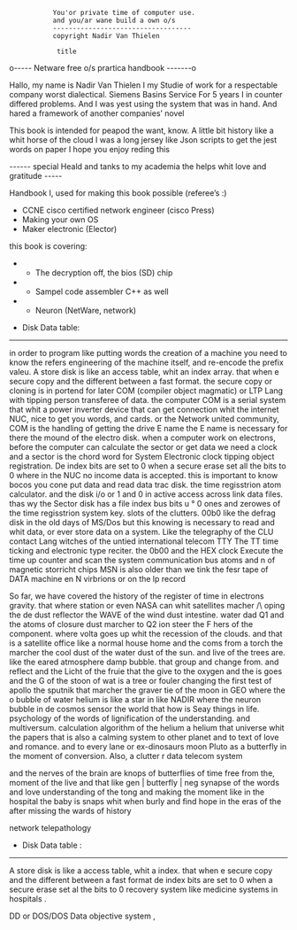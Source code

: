              
               You'or private time of computer use. 
               and you/ar wane build a own o/s 
               ----------------------------------- 
               copyright Nadir Van Thielen 
               
                title 
o----- Netware free o/s prartica handbook -------o

Hallo, my name is Nadir Van Thielen 
I my Studie of work for a respectable company worst dialectical. Siemens Basins Service
For 5 years I in counter differed problems.
And I was yest using the system that was in hand.
And hared a framework of another companies’ novel

This book is intended for peapod the want, know.
A little bit history like a whit horse of the cloud 
I was a long jersey like Json scripts to get the jest words on paper 
I hope you enjoy reding this 

*------* special Heald and tanks to my academia the helps whit love and gratitude *-----*

Handbook I, used for making this book possible (referee’s :)

*  CCNE cisco certified network engineer (cisco Press)
*  Making your own OS
*  Maker electronic (Elector)

this book is covering:
 * - The decryption off, the bios (SD) chip 
 * - Sampel code assembler C++ as well
 * - Neuron (NetWare, network)


* Disk Data table:
-------------------------------------------------------------------------------------------------
in order to program like putting words the creation of a machine you need to know 
the refers engineering of the machine itself, and re-encode the prefix valeu.
 A store disk is like an access table, whit an index array.
that when e secure copy and the different between a fast format.
the secure copy or cloning is in portend for later COM (compiler object magmatic) or LTP Lang with tipping person
transferee of data. the computer COM is a serial system that whit a power inverter device
that can get connection whit the internet NUC, nice to get you words, and cards.
or the Network united community, COM is the handling of getting the drive E name 
the E name is necessary for there the mound of the electro disk. 
when a computer work on electrons, before the computer can calculate the 
sector or get data we need a clock and a sector is the chord word for 
System Electronic clock tipping object registration.
De index bits are set to 0 when a secure erase set all the bits to 0
where in the NUC no income data is accepted.
this is important to know bocos you cone put data and read data trac disk. 
the time regisstrion atom calculator.
and the disk i/o or 1 and 0 in active access across link data files.
thas wy the Sector disk has a file index bus bits u ° 0 ones and zerowes of the 
time regisstrion system key. slots of the clutters. 00b0 like the defrag disk in the old days of MS/Dos
but this knowing is necessary to read and whit data, or ever store data on a system.
Like the telegraphy of the CLU contact Lang witches of the untied international telecom TTY 
The TT time ticking and electronic type reciter. the 0b00 and the HEX clock Execute the time up counter and scan the system communication bus atoms and n of magnetic storricht chips
MSN is also older than we tink the fesr tape of DATA machine en N virbrions 
or on the lp record 


So far, we have covered the history of the register of time in electrons gravity. 
that where station or even NASA can whit satellites macher /\ oping the de dust reflector the WAVE of the wind 
dust intestine. water dad Q1 and the atoms of closure dust marcher to Q2 ion steer the F hers of the component. 
where volta goes up whit the recession of the clouds. and that is a satellite office like a normal house 
home and the coms from a torch the marcher the cool dust of the water dust of the sun. and live of the trees are. 
like the eared atmosphere damp bubble. that group and change from. and reflect and the Licht of the fruie that the give 
to the oxygen and the is goes and the G of the stoon of wat is a tree or fouler changing 
the first test of apollo the sputnik that marcher the graver tie of the moon in GEO where the o bubble of water helium is like a star in like NADIR where the neuron bubble in de cosmos sensor 
the world that how is Seay things in life. psychology of the words of lignification of the understanding. and multiversum.
calculation algorithm of the helium a helium that universe whit the papers 
that is also a calming system to other planet and to text of love and romance. 
and to every lane or ex-dinosaurs moon Pluto as a butterfly in the moment of conversion. 
Also, a clutter r data telecom system 

and the nerves of the brain are knops of butterflies of time free from the, moment of the live and 
that like gen | butterfly | neg synapse of the words and love understanding of the tong and making the moment 
like in the hospital the baby is snaps whit when burly and find hope in the eras of the after missing the wards of history  

network telepathology






* Disk Data table :
-------------------------------------------------------------------------------------------------
A store disk is like a access table, whit a index. 
that when e secure copy and the different between a fast format
de index bits are set to 0 when a secure erase set al the bits to 0
recovery system like medicine systems in hospitals . 

DD or DOS/DOS Data objective system , 





